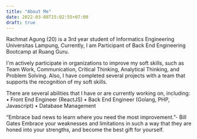 ```yaml
---
title: "About Me"
date: 2022-03-08T15:02:55+07:00
draft: true
---
```


Rachmat Agung (20) is a 3rd year student of Informatics Engineering Universitas Lampung, Currently, I am Participant of Back End Engineering Bootcamp at Ruang Guru.

I'm actively participate in organizations to improve my soft skills, such as Team Work, Communication, Critical Thinking, Analytical Thinking, and Problem Solving. Also, I have completed several projects with a team that supports the recognition of my soft skills.

There are several abilities that I have or are currently working on, including:
• Front End Engineer (ReactJS)
• Back End Engineer (Golang, PHP, Javascript)
• Database Management

“Embrace bad news to learn where you need the most improvement.”- Bill Gates
Embrace your weaknesses and limitations in such a way that they are honed into your strengths, and become the best gift for yourself.
